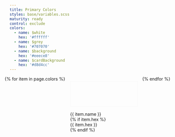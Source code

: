 ```yaml
---
title: Primary Colors
styles: base/variables.scss
maturity: ready
control: exclude
colors: 
  - name: $white
    hex: '#ffffff'
  - name: $grey
    hex: '#707070'
  - name: $background
    hex: '#eeece8'
  - name: $cardBackground
    hex: '#d8d4cc'
---
```

<style>
.set {
  display: flex;
  flex-wrap: wrap;
  margin: 0 -1rem;
  margin-top: 0;
  padding: 0;
  list-style: none;
}
li {
  flex: 1 0 20%;
  margin: 1rem;
}
.color {
  width: 100%;
  min-width: 160px;
  height: 80px;
  color: white;
  border: 1px solid whitesmoke;
  margin-bottom: 1rem;
}
p {
  margin: 0;
}
</style>
<ul class="set">
{% for item in page.colors %} 
  <li>
    <div class="color" style="background:{{ item.hex }}"></div> 
    <p>{{ item.name }}</p>
    {% if item.hex %}<p>{{ item.hex }}</p>{% endif %}
  </li>
{% endfor %}
</ul>